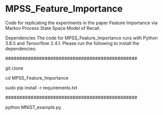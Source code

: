 # MPSS_Feature_Importance

Code for replicating the experiments in the paper Feature Importance via Markov Process State Space Model of Recall.

Dependencies
The code for MPSS_Feature_Importance runs with Python 3.8.5 and Tensorflow 2.4.1. Please run the following to install the dependencies:


###############################################

git clone

cd MPSS_Feature_Importance

sudo pip install -r requirements.txt

###############################################

python MNIST_example.py

